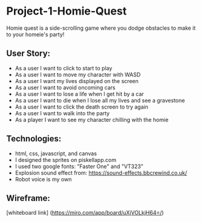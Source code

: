 # Project-1-Homie-Quest
Homie quest is a side-scrolling game where you dodge obstacles to make it to your homeie's party!

## User Story:
- As a user I want to click to start to play
- As a user I want to move my character with WASD
- As a user I want my lives displayed on the screen
- As a user I want to avoid oncoming cars
- As a user I want to lose a life when I get hit by a car
- As a user I want to die when I lose all my lives and see a gravestone
- As a user I want to click the death screen to try again
- As a user I want to walk into the party
- As a player I want to see my character chilling with the homie

## Technologies:
- html, css, javascript, and canvas
- I designed the sprites on piskellapp.com
- I used two google fonts: "Faster One" and "VT323"
- Explosion sound effect from: https://sound-effects.bbcrewind.co.uk/
- Robot voice is my own

## Wireframe:
[whiteboard link] (https://miro.com/app/board/uXjVOLkjH64=/)

